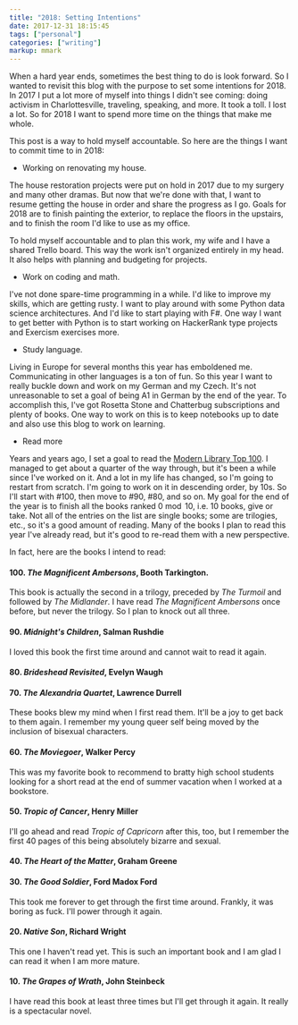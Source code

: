 ```yaml
---
title: "2018: Setting Intentions"
date: 2017-12-31 18:15:45
tags: ["personal"]
categories: ["writing"]
markup: mmark
---
```


When a hard year ends, sometimes the best thing to do is look forward. So I wanted to revisit this blog with the purpose to set some intentions for 2018. In 2017 I put a lot more of myself into things I didn't see coming: doing activism in Charlottesville, traveling, speaking, and more. It took a toll. I lost a lot. So for 2018 I want to spend more time on the things that make me whole.

This post is a way to hold myself accountable. So here are the things I want to commit time to in 2018:

*  Working on renovating my house.

The house restoration projects were put on hold in 2017 due to my surgery and many other dramas. But now that we're done with that, I want to resume getting the house in order and share the progress as I go. Goals for 2018 are to finish painting the exterior, to replace the floors in the upstairs, and to finish the room I'd like to use as my office.

To hold myself accountable and to plan this work, my wife and I have a shared Trello board. This way the work isn't organized entirely in my head. It also helps with planning and budgeting for projects.

* Work on coding and math.

I've not done spare-time programming in a while. I'd like to improve my skills, which are getting rusty. I want to play around with some Python data science architectures. And I'd like to start playing with F#. One way I want to get better with Python is to start working on HackerRank type projects and Exercism exercises more.

* Study language.

Living in Europe for several months this year has emboldened me. Communicating in other languages is a ton of fun. So this year I want to really buckle down and work on my German and my Czech. It's not unreasonable to set a goal of being A1 in German by the end of the year. To accomplish this, I've got Rosetta Stone and Chatterbug subscriptions and plenty of books. One way to work on this is to keep notebooks up to date and also use this blog to work on learning.

* Read more

Years and years ago, I set a goal to read the [Modern Library Top 100](http://www.modernlibrary.com/top-100/). I managed to get about a quarter of the way through, but it's been a while since I've worked on it. And a lot in my life has changed, so I'm going to restart from scratch. I'm going to work on it in descending order, by 10s. So I'll start with #100, then move to #90, #80, and so on. My goal for the end of the year is to finish all the books ranked $0 \bmod 10$, i.e. 10 books, give or take. Not all of the entries on the list are single books; some are trilogies, etc., so it's a good amount of reading. Many of the books I plan to read this year I've already read, but it's good to re-read them with a new perspective.

In fact, here are the books I intend to read:

#### 100. _The Magnificent Ambersons_, Booth Tarkington.

This book is actually the second in a trilogy, preceded by _The Turmoil_ and followed by _The Midlander_. I have read _The Magnificent Ambersons_ once before, but never the trilogy. So I plan to knock out all three.

#### 90. _Midnight's Children_, Salman Rushdie

I loved this book the first time around and cannot wait to read it again.

#### 80. _Brideshead Revisited_, Evelyn Waugh

#### 70. _The Alexandria Quartet_, Lawrence Durrell

These books blew my mind when I first read them. It'll be a joy to get back to them again. I remember my young queer self being moved by the inclusion of bisexual characters.

#### 60. _The Moviegoer_, Walker Percy

This was my favorite book to recommend to bratty high school students looking for a short read at the end of summer vacation when I worked at a bookstore.

#### 50. _Tropic of Cancer_, Henry Miller

I'll go ahead and read _Tropic of Capricorn_ after this, too, but I remember the first 40 pages of this being absolutely bizarre and sexual.

#### 40. _The Heart of the Matter_, Graham Greene

#### 30. _The Good Soldier_, Ford Madox Ford

This took me forever to get through the first time around. Frankly, it was boring as fuck. I'll power through it again.

#### 20. _Native Son_, Richard Wright

This one I haven't read yet. This is such an important book and I am glad I can read it when I am more mature.

#### 10. _The Grapes of Wrath_, John Steinbeck

I have read this book at least three times but I'll get through it again. It really is a spectacular novel.

